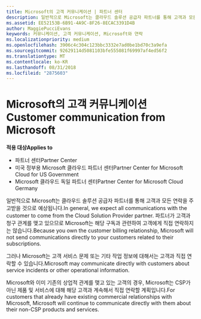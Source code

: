 ```yaml
---
title: Microsoft의 고객 커뮤니케이션 | 파트너 센터
description: 일반적으로 Microsoft는 클라우드 솔루션 공급자 파트너를 통해 고객과 모든 연락을 주고받을 것으로 예상됩니다.
ms.assetid: EE52153B-6B91-4A9C-8F26-8ECAC3391D4B
author: MaggiePucciEvans
keywords: 커뮤니케이션, 고객 커뮤니케이션, Microsoft와 연락
ms.localizationpriority: medium
ms.openlocfilehash: 3906c4c304c123bbc3332e7ad0be1bd70c3a9efa
ms.sourcegitcommit: 92629114d5081103bfe555081f69997af4ed56f2
ms.translationtype: MT
ms.contentlocale: ko-KR
ms.lasthandoff: 08/31/2018
ms.locfileid: "2875603"
---
```

# <a name="customer-communication-from-microsoft"></a><span data-ttu-id="bb1e7-104">Microsoft의 고객 커뮤니케이션</span><span class="sxs-lookup"><span data-stu-id="bb1e7-104">Customer communication from Microsoft</span></span>

**<span data-ttu-id="bb1e7-105">적용 대상</span><span class="sxs-lookup"><span data-stu-id="bb1e7-105">Applies to</span></span>**

-  <span data-ttu-id="bb1e7-106">파트너 센터</span><span class="sxs-lookup"><span data-stu-id="bb1e7-106">Partner Center</span></span>
-  <span data-ttu-id="bb1e7-107">미국 정부용 Microsoft 클라우드 파트너 센터</span><span class="sxs-lookup"><span data-stu-id="bb1e7-107">Partner Center for Microsoft Cloud for US Government</span></span>
-  <span data-ttu-id="bb1e7-108">Microsoft 클라우드 독일 파트너 센터</span><span class="sxs-lookup"><span data-stu-id="bb1e7-108">Partner Center for Microsoft Cloud Germany</span></span>

<span data-ttu-id="bb1e7-109">일반적으로 Microsoft는 클라우드 솔루션 공급자 파트너를 통해 고객과 모든 연락을 주고받을 것으로 예상됩니다.</span><span class="sxs-lookup"><span data-stu-id="bb1e7-109">In general, we expect all communications with the customer to come from the Cloud Solution Provider partner.</span></span> <span data-ttu-id="bb1e7-110">파트너가 고객과 청구 관계를 맺고 있으므로 Microsoft는 해당 구독과 관련하여 고객에게 직접 연락하지는 않습니다.</span><span class="sxs-lookup"><span data-stu-id="bb1e7-110">Because you own the customer billing relationship, Microsoft will not send communications directly to your customers related to their subscriptions.</span></span>

<span data-ttu-id="bb1e7-111">그러나 Microsoft는 고객 서비스 문제 또는 기타 작업 정보에 대해서는 고객과 직접 연락할 수 있습니다.</span><span class="sxs-lookup"><span data-stu-id="bb1e7-111">Microsoft may communicate directly with customers about service incidents or other operational information.</span></span>

<span data-ttu-id="bb1e7-112">Microsoft와 이미 기존의 상업적 관계를 맺고 있는 고객의 경우, Microsoft는 CSP가 아닌 제품 및 서비스에 대해 해당 고객과 계속해서 직접 연락할 계획입니다.</span><span class="sxs-lookup"><span data-stu-id="bb1e7-112">For customers that already have existing commercial relationships with Microsoft, Microsoft will continue to communicate directly with them about their non-CSP products and services.</span></span>

 

 



